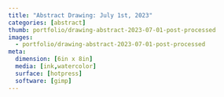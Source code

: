 ```yaml
---
title: "Abstract Drawing: July 1st, 2023"
categories: [abstract]
thumb: portfolio/drawing-abstract-2023-07-01-post-processed
images:
  - portfolio/drawing-abstract-2023-07-01-post-processed
meta:
  dimension: [6in x 8in]
  media: [ink,watercolor]
  surface: [hotpress]
  software: [gimp]
---
```

